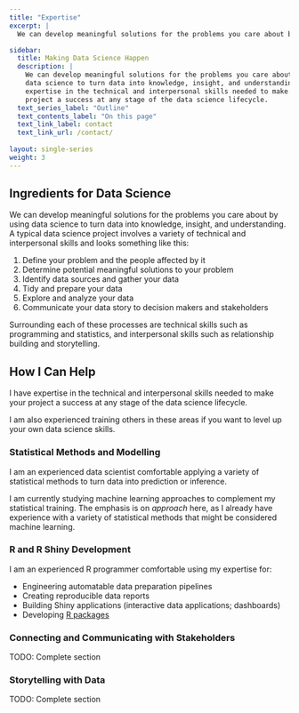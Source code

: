 ```yaml
---
title: "Expertise"
excerpt: |
  We can develop meaningful solutions for the problems you care about by using data science to turn data into knowledge, insight, and understanding. I have expertise in the technical and interpersonal skills needed to make your project a success at any stage of the data science lifecycle.

sidebar: 
  title: Making Data Science Happen
  description: |
    We can develop meaningful solutions for the problems you care about by using
    data science to turn data into knowledge, insight, and understanding. I have
    expertise in the technical and interpersonal skills needed to make your 
    project a success at any stage of the data science lifecycle.
  text_series_label: "Outline" 
  text_contents_label: "On this page"
  text_link_label: contact
  text_link_url: /contact/
  
layout: single-series
weight: 3
---
```


## Ingredients for Data Science

We can develop meaningful solutions for the problems you care about by using data science to turn data into knowledge, insight, and understanding. A typical data science project involves a variety of technical and interpersonal skills and looks something like this:

1. Define your problem and the people affected by it
2. Determine potential meaningful solutions to your problem
3. Identify data sources and gather your data 
4. Tidy and prepare your data
5. Explore and analyze your data
6. Communicate your data story to decision makers and stakeholders

Surrounding each of these processes are technical skills such as programming and statistics, and interpersonal skills such as relationship building and storytelling.

## How I Can Help

I have expertise in the technical and interpersonal skills needed to make your project a success at any stage of the data science lifecycle.

I am also experienced training others in these areas if you want to level up your own data science skills.

### Statistical Methods and Modelling

I am an experienced data scientist comfortable applying a variety of statistical methods to turn data into prediction or inference. 

<!-- Some things I've worked on lately include
- Scale or survey development and evaluation
-->

I am currently studying machine learning approaches to complement my statistical training. The emphasis is on *approach* here, as I already have experience with a variety of statistical methods that might be considered machine learning.

### R and R Shiny Development

I am an experienced R programmer comfortable using my expertise for:

- Engineering automatable data preparation pipelines
- Creating reproducible data reports
- Building Shiny applications (interactive data applications; dashboards)
- Developing [R packages](/categories/r-packages/)

### Connecting and Communicating with Stakeholders

TODO: Complete section

### Storytelling with Data

TODO: Complete section

